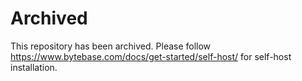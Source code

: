 # Archived

This repository has been archived. Please follow https://www.bytebase.com/docs/get-started/self-host/ for self-host installation.
